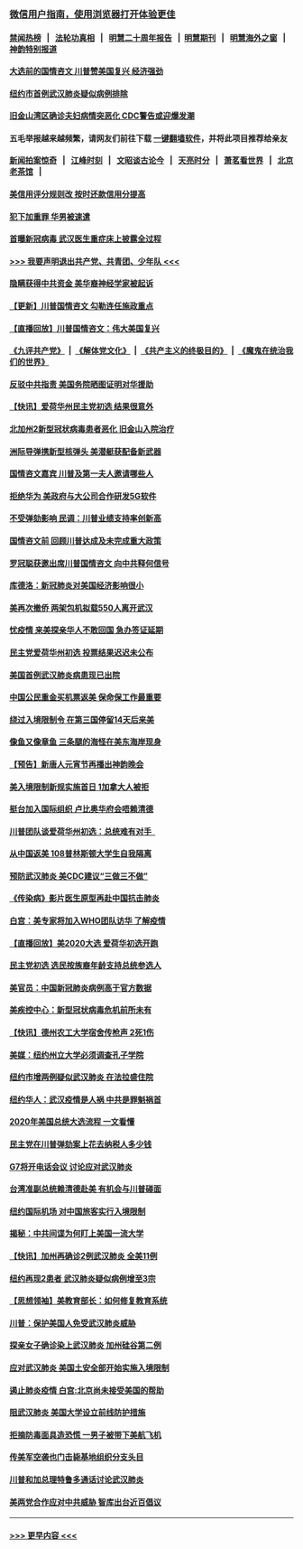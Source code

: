### [微信用户指南，使用浏览器打开体验更佳](https://github.com/gfw-breaker/banned-news1/blob/master/indexes/wechat-guide.md?t=0)
#### [禁闻热榜](热点新闻.md?t=0)  &nbsp;&nbsp;|&nbsp;&nbsp; [法轮功真相](https://github.com/gfw-breaker/truth/blob/master/README.md?t=0) &nbsp;&nbsp;|&nbsp;&nbsp; [明慧二十周年报告](https://github.com/gfw-breaker/mh-reports/blob/master/README.md?t=0) &nbsp;&nbsp;|&nbsp;&nbsp;[明慧期刊](https://github.com/gfw-breaker/mh-qikan) &nbsp;&nbsp;|&nbsp;&nbsp; [明慧海外之窗](https://github.com/gfw-breaker/mh-news/blob/master/README.md?t=0) &nbsp;&nbsp;|&nbsp;&nbsp; [神韵特别报道](https://github.com/gfw-breaker/mh-news/blob/master/shenyun.md?t=0)
#### [大选前的国情咨文 川普赞美国复兴 经济强劲](../pages/nsc412/n11845526.md?t=02052011) 
#### [纽约市首例武汉肺炎疑似病例排除](../pages/nsc412/n11844989.md?t=02052011) 
#### [旧金山湾区确诊夫妇病情突恶化 CDC警告或迎爆发潮](../pages/nsc412/n11845730.md?t=02052011) 
#### 五毛举报越来越频繁，请网友们前往下载 [一键翻墙软件](https://github.com/gfw-breaker/ssr-accounts)，并将此项目推荐给亲友
#### [新闻拍案惊奇](https://github.com/gfw-breaker/banned-news1/blob/master/pages/link4.md) &nbsp;&nbsp;|&nbsp;&nbsp; [江峰时刻](https://github.com/gfw-breaker/banned-news1/blob/master/pages/link4.md) &nbsp;&nbsp;|&nbsp;&nbsp; [文昭谈古论今](https://github.com/gfw-breaker/banned-news1/blob/master/pages/link4.md) &nbsp;&nbsp;|&nbsp;&nbsp; [天亮时分](https://github.com/gfw-breaker/banned-news1/blob/master/pages/link4.md) &nbsp;&nbsp;|&nbsp;&nbsp; [萧茗看世界](https://github.com/gfw-breaker/banned-news1/blob/master/pages/link4.md) &nbsp;&nbsp;|&nbsp;&nbsp; [北京老茶馆](https://github.com/gfw-breaker/banned-news1/blob/master/pages/link4.md) &nbsp;&nbsp;|&nbsp;&nbsp; 
#### [美信用评分规则改  按时还款信用分提高](../pages/nsc412/n11845488.md?t=02052011) 
#### [犯下加重罪 华男被速遣](../pages/nsc412/n11845476.md?t=02052011) 
#### [首曝新冠病毒 武汉医生重症床上披露全过程](../pages/nsc412/n11845150.md?t=02052011) 
#### [>>> 我要声明退出共产党、共青团、少年队 <<<](https://github.com/begood0513/goodnews/blob/master/quit/letter.md) 
#### [隐瞒获得中共资金 美华裔神经学家被起诉](../pages/nsc412/n11844879.md?t=02052011) 
#### [【更新】川普国情咨文 勾勒连任施政重点](../pages/nsc412/n11845223.md?t=02052011) 
#### [【直播回放】川普国情咨文：伟大美国复兴](../pages/nsc412/n11842079.md?t=02052011) 
#### [《九评共产党》](https://github.com/begood0513/9ping.md/blob/master/README.md) &nbsp;|&nbsp; [《解体党文化》](../../../../jtdwh.md/blob/master/README.md)  &nbsp;|&nbsp; [《共产主义的终极目的》](../../../../gczydzjmd.md/blob/master/README.md) &nbsp;|&nbsp; [《魔鬼在统治我们的世界》](../../../../mgztzwmdsj.md/blob/master/README.md) 
#### [反驳中共指责 美国务院晒图证明对华援助](../pages/nsc412/n11844859.md?t=02052011) 
#### [【快讯】爱荷华州民主党初选 结果很意外](../pages/nsc412/n11844878.md?t=02052011) 
#### [北加州2新型冠状病毒患者恶化 旧金山入院治疗](../pages/nsc412/n11844842.md?t=02052011) 
#### [洲际导弹携新型核弹头 美潜艇获配备新武器](../pages/nsc412/n11844680.md?t=02052011) 
#### [国情咨文嘉宾 川普及第一夫人邀请哪些人](../pages/nsc412/n11844712.md?t=02052011) 
#### [拒绝华为 美政府与大公司合作研发5G软件](../pages/nsc412/n11844625.md?t=02052011) 
#### [不受弹劾影响 民调：川普业绩支持率创新高](../pages/nsc412/n11844622.md?t=02052011) 
#### [国情咨文前 回顾川普达成及未完成重大政策](../pages/nsc412/n11844581.md?t=02052011) 
#### [罗冠聪获邀出席川普国情咨文 向中共释何信号](../pages/nsc412/n11844355.md?t=02052011) 
#### [库德洛：新冠肺炎对美国经济影响很小](../pages/nsc412/n11844418.md?t=02052011) 
#### [美再次撤侨 两架包机拟载550人离开武汉](../pages/nsc412/n11844407.md?t=02052011) 
#### [忧疫情 来美探亲华人不敢回国 急办签证延期](../pages/nsc412/n11843344.md?t=02052011) 
#### [民主党爱荷华州初选 投票结果迟迟未公布](../pages/nsc412/n11844207.md?t=02052011) 
#### [美国首例武汉肺炎病患现已出院](../pages/nsc412/n11842740.md?t=02052011) 
#### [中国公民重金买机票返美 保命保工作最重要](../pages/nsc412/n11843282.md?t=02052011) 
#### [绕过入境限制令  在第三国停留14天后来美](../pages/nsc412/n11843341.md?t=02052011) 
#### [像鱼又像章鱼 三条腿的海怪在美东海岸现身](../pages/nsc412/n11843092.md?t=02052011) 
#### [【预告】新唐人元宵节再播出神韵晚会](../pages/nsc412/n11843192.md?t=02052011) 
#### [美入境限制新规实施首日 1加拿大人被拒](../pages/nsc412/n11843058.md?t=02052011) 
#### [挺台加入国际组织 卢比奥华府会唔赖清德](../pages/nsc412/n11843023.md?t=02052011) 
#### [川普团队谈爱荷华州初选：总统难有对手  ](../pages/nsc412/n11842867.md?t=02052011) 
#### [从中国返美 108普林斯顿大学生自我隔离](../pages/nsc412/n11842714.md?t=02052011) 
#### [预防武汉肺炎 美CDC建议“三做三不做”](../pages/nsc412/n11842700.md?t=02052011) 
#### [《传染病》影片医生原型再赴中国抗击肺炎](../pages/nsc412/n11842626.md?t=02052011) 
#### [白宫：美专家将加入WHO团队访华 了解疫情](../pages/nsc412/n11842198.md?t=02052011) 
#### [【直播回放】美2020大选 爱荷华初选开跑](../pages/nsc412/n11841820.md?t=02052011) 
#### [民主党初选 选民按族裔年龄支持总统参选人](../pages/nsc412/n11842239.md?t=02052011) 
#### [美官员：中国新冠肺炎病例高于官方数据](../pages/nsc412/n11842452.md?t=02052011) 
#### [美疾控中心：新型冠状病毒危机前所未有](../pages/nsc412/n11842406.md?t=02052011) 
#### [【快讯】德州农工大学宿舍传枪声 2死1伤](../pages/nsc412/n11842279.md?t=02052011) 
#### [美媒：纽约州立大学必须调查孔子学院](../pages/nsc412/n11840637.md?t=02052011) 
#### [纽约市增两例疑似武汉肺炎 在法拉盛住院](../pages/nsc412/n11840625.md?t=02052011) 
#### [纽约华人：武汉疫情是人祸 中共是罪魁祸首](../pages/nsc412/n11840631.md?t=02052011) 
#### [2020年美国总统大选流程 一文看懂](../pages/nsc412/n11842056.md?t=02052011) 
#### [民主党在川普弹劾案上花去纳税人多少钱](../pages/nsc412/n11841941.md?t=02052011) 
#### [G7将开电话会议 讨论应对武汉肺炎](../pages/nsc412/n11841658.md?t=02052011) 
#### [台湾准副总统赖清德赴美 有机会与川普碰面](../pages/nsc412/n11841332.md?t=02052011) 
#### [纽约国际机场  对中国旅客实行入境限制](../pages/nsc412/n11840619.md?t=02052011) 
#### [揭秘：中共间谍为何盯上美国一流大学](../pages/nsc412/n11840270.md?t=02052011) 
#### [【快讯】加州再确诊2例武汉肺炎 全美11例](../pages/nsc412/n11840339.md?t=02052011) 
#### [纽约再现2患者 武汉肺炎疑似病例增至3宗](../pages/nsc412/n11840010.md?t=02052011) 
#### [【思想领袖】美教育部长：如何修复教育系统](../pages/nsc412/n11690865.md?t=02052011) 
#### [川普：保护美国人免受武汉肺炎威胁](../pages/nsc412/n11839718.md?t=02052011) 
#### [探亲女子确诊染上武汉肺炎 加州硅谷第二例](../pages/nsc412/n11839784.md?t=02052011) 
#### [应对武汉肺炎 美国土安全部开始实施入境限制](../pages/nsc412/n11839729.md?t=02052011) 
#### [遏止肺炎疫情 白宫:北京尚未接受美国的帮助](../pages/nsc412/n11839660.md?t=02052011) 
#### [阻武汉肺炎 美国大学设立前线防护措施](../pages/nsc412/n11839479.md?t=02052011) 
#### [拒摘防毒面具造恐慌 一男子被带下美航飞机](../pages/nsc412/n11839455.md?t=02052011) 
#### [传美军空袭也门击毙基地组织分支头目](../pages/nsc412/n11839210.md?t=02052011) 
#### [川普和加总理特鲁多通话讨论武汉肺炎](../pages/nsc412/n11839128.md?t=02052011) 
#### [美两党合作应对中共威胁 智库出台近百倡议](../pages/nsc412/n11838437.md?t=02052011) 

----
#### [ >>> 更早内容 <<< ](../indexes/nsc412-earlier.md)
